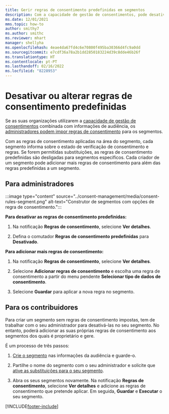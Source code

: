 ```yaml
---
title: Gerir regras de consentimento predefinidas em segmentos
description: Com a capacidade de gestão de consentimentos, pode desativar ou alterar as regras de consentimento predefinidas se as substituições estiverem ativadas.
ms.date: 12/01/2021
mms.topic: how-to
author: smithy7
ms.author: smithc
ms.reviewer: mhart
manager: shellyha
ms.openlocfilehash: 4eae4da67fd4c6e70800f495ba30366d4fc9a0dd
ms.sourcegitcommit: e7cdf36a78a2b1dd2850183224d39c8dde46b26f
ms.translationtype: HT
ms.contentlocale: pt-PT
ms.lasthandoff: 02/16/2022
ms.locfileid: "8228953"
---
```

# <a name="disable-or-change-default-consent-rules"></a>Desativar ou alterar regras de consentimento predefinidas

Se as suas organizações utilizarem a [capacidade de gestão de consentimentos](../consent-management/overview.md) combinada com informações de audiência, os [administradores podem impor regras de consentimento](activate-consent.md) para os segmentos. 

Com as regras de consentimento aplicadas na área do segmento, cada segmento informa sobre o estado de verificação de consentimento e regras. Se forem permitidas substituições, as regras de consentimento predefinidas são desligadas para segmentos específicos. Cada criador de um segmento pode adicionar mais regras de consentimento para além das regras predefinidas a um segmento. 

## <a name="for-administrators"></a>Para administradores

:::image type="content" source="../consent-management/media/consent-rules-segment.png" alt-text="Construtor de segmentos com opções de regra de consentimento.":::

**Para desativar as regras de consentimento predefinidas:**

1. Na notificação **Regras de consentimento**, selecione **Ver detalhes**. 

1. Defina o comutador **Regras de consentimento predefinidas** para **Desativado**.

**Para adicionar mais regras de consentimento:**

1. Na notificação **Regras de consentimento**, selecione **Ver detalhes**. 

1. Selecione **Adicionar regras de consentimento** e escolha uma regra de consentimento a partir do menu pendente **Selecionar tipo de dados de consentimento**.

1. Selecione **Guardar** para aplicar a nova regra no segmento.

## <a name="for-contributors"></a>Para os contribuidores

Para criar um segmento sem regras de consentimento impostas, tem de trabalhar com o seu administrador para desativá-las no seu segmento. No entanto, poderá adicionar as suas próprias regras de consentimento aos segmentos dos quais é proprietário e gere.

É um processo de três passos: 
1. [Crie o segmento](segments.md) nas informações da audiência e guarde-o. 

1. Partilhe o nome do segmento com o seu administrador e solicite que [ative as substituições para o seu segmento](activate-consent.md). 

1. Abra os seus segmentos novamente. Na notificação **Regras de consentimento**, selecione **Ver detalhes** e adicione as regras de consentimento que pretende aplicar. Em seguida, **Guardar** e **Executar** o seu segmento.



[!INCLUDE[footer-include](../includes/footer-banner.md)] 
